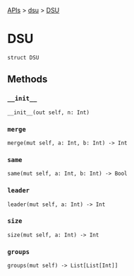 [APIs](../index.md) > [dsu](./index.md) > [DSU]()

# DSU

```
struct DSU
```

## Methods

### `__init__`

```
__init__(out self, n: Int)
```

### `merge`

```
merge(mut self, a: Int, b: Int) -> Int
```

### `same`

```
same(mut self, a: Int, b: Int) -> Bool
```

### `leader`

```
leader(mut self, a: Int) -> Int
```

### `size`

```
size(mut self, a: Int) -> Int
```

### `groups`

```
groups(mut self) -> List[List[Int]]
```
